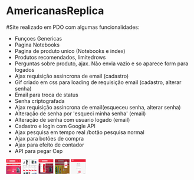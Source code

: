 # AmericanasReplica

#Site realizado em PDO com algumas funcionalidades:

* Funçoes Genericas
* Pagina Notebooks
* Pagina de produto unico (Notebooks e index)
* Produtos recomendados, limitedrows
* Perguntas sobre produto, ajax. Não envia vazio e so aparece form para logados
* Ajax requisição assincrona de email (cadastro)
* Gif criado em css para loading de requisição email (cadastro, alterar senha)
* Email para troca de status
* Senha criptografada
* Ajax requisição assincrona de email(esqueceu senha, alterar senha)
* Alteração de senha por 'esqueci minha senha' (email)
* Alteração de senha com usuario logado (email)
* Cadastro e login com Google API
* Ajax pesquisa em tempo real /botão pesquisa normal
* Ajax para botões de compra
* Ajax para efeito de contador
* API para pegar Cep
 
<img src="images/demo/Screenshot_1.png" width="40px" height="40px"/>
<img src="images/demo/Screenshot_2.png" width="40px" height="40px"/>
<img src="images/demo/Screenshot_3.png" width="40px" height="40px"/>
<img src="images/demo/Screenshot_4.png" width="40px" height="40px"/>
<img src="images/demo/Screenshot_5.png" width="40px" height="40px"/>
